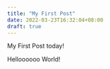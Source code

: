 ```yaml
---
title: "My First Post"
date: 2022-03-23T16:32:04+08:00
draft: true
---
```


My First Post today!

Helloooooo World!

